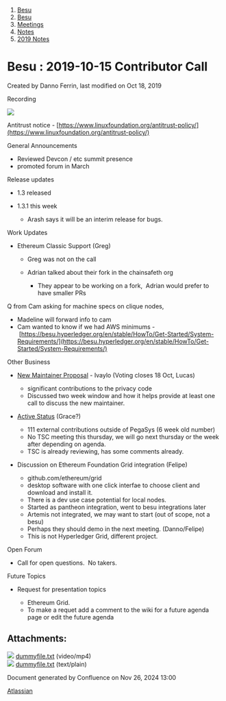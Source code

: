 1. [Besu](index.html)
2. [Besu](Besu_22151173.html)
3. [Meetings](Meetings_22153838.html)
4. [Notes](Notes_22153888.html)
5. [2019 Notes](2019-Notes_22153854.html)

# Besu : 2019-10-15 Contributor Call

Created by Danno Ferrin, last modified on Oct 18, 2019

Recording

![](plugins/servlet/confluence/placeholder/unknown-attachment)

Antitrust notice - [https://www.linuxfoundation.org/antitrust-policy/](https://www.linuxfoundation.org/antitrust-policy/)

General Announcements

- Reviewed Devcon / etc summit presence
- promoted forum in March

Release updates

- 1.3 released
- 1.3.1 this week
  
  - Arash says it will be an interim release for bugs.

Work Updates

- Ethereum Classic Support (Greg)
  
  - Greg was not on the call
  - Adrian talked about their fork in the chainsafeth org
    
    - They appear to be working on a fork,  Adrian would prefer to have smaller PRs

Q from Cam asking for machine specs on clique nodes,

- Madeline will forward info to cam
- Cam wanted to know if we had AWS minimums - [https://besu.hyperledger.org/en/stable/HowTo/Get-Started/System-Requirements/](https://besu.hyperledger.org/en/stable/HowTo/Get-Started/System-Requirements/)

Other Business

- [New Maintainer Proposal](https://github.com/hyperledger/besu/pull/83) - Ivaylo (Voting closes 18 Oct, Lucas) 
  
  - significant contributions to the privacy code
  - Discussed two week window and how it helps provide at least one call to discuss the new maintainer.
- [Active Status](https://lf-hyperledger.atlassian.net/wiki/display/BESU/Hyperledger+Besu+Active+Status+Proposal) (Grace?) 
  
  - 111 external contributions outside of PegaSys (6 week old number)
  - No TSC meeting this thursday, we will go next thursday or the week after depending on agenda.
  - TSC is already reviewing, has some comments already.
- Discussion on Ethereum Foundation Grid integration (Felipe)
  
  - github.com/ethereum/grid
  - desktop software with one click interfae to choose client and download and install it.
  - There is a dev use case potential for local nodes.
  - Started as pantheon integration, went to besu integrations later
  - Artemis not integrated, we may want to start (out of scope, not a besu)
  - Perhaps they should demo in the next meeting. (Danno/Felipe)
  - This is not Hyperledger Grid, different project.

Open Forum

- Call for open questions.  No takers.

Future Topics

- Request for presentation topics
  
  - Ethereum Grid.
  - To make a requet add a comment to the wiki for a future agenda page or edit the future agenda

## Attachments:

![](images/icons/bullet_blue.gif) [dummyfile.txt](attachments/22153957/22156970.txt) (video/mp4)  
![](images/icons/bullet_blue.gif) [dummyfile.txt](attachments/22153957/22154027.txt) (text/plain)

Document generated by Confluence on Nov 26, 2024 13:00

[Atlassian](http://www.atlassian.com/)
